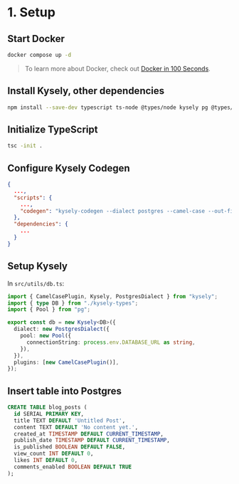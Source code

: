 # 1. Setup

## Start Docker

```bash
docker compose up -d
```

> To learn more about Docker, check out [Docker in 100 Seconds](https://www.youtube.com/watch?v=Gjnup-PuquQ).

## Install Kysely, other dependencies

```bash
npm install --save-dev typescript ts-node @types/node kysely pg @types/pg kysely-codegen
```

## Initialize TypeScript

```bash
tsc -init .
```

## Configure Kysely Codegen

```json
{
  ...,
  "scripts": {
    ...,
    "codegen": "kysely-codegen --dialect postgres --camel-case --out-file ./src/utils/kysely-types.d.ts"
  },
  "dependencies": {
    ...
  }
}
```

## Setup Kysely

In `src/utils/db.ts`:

```ts
import { CamelCasePlugin, Kysely, PostgresDialect } from "kysely";
import { type DB } from "./kysely-types";
import { Pool } from "pg";

export const db = new Kysely<DB>({
  dialect: new PostgresDialect({
    pool: new Pool({
      connectionString: process.env.DATABASE_URL as string,
    }),
  }),
  plugins: [new CamelCasePlugin()],
});
```

## Insert table into Postgres

```sql
CREATE TABLE blog_posts (
  id SERIAL PRIMARY KEY,
  title TEXT DEFAULT 'Untitled Post',
  content TEXT DEFAULT 'No content yet.',
  created_at TIMESTAMP DEFAULT CURRENT_TIMESTAMP,
  publish_date TIMESTAMP DEFAULT CURRENT_TIMESTAMP,
  is_published BOOLEAN DEFAULT FALSE,
  view_count INT DEFAULT 0,
  likes INT DEFAULT 0,
  comments_enabled BOOLEAN DEFAULT TRUE
);
```
